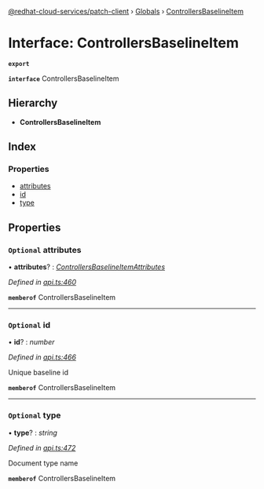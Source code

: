 [@redhat-cloud-services/patch-client](../README.md) › [Globals](../globals.md) › [ControllersBaselineItem](controllersbaselineitem.md)

# Interface: ControllersBaselineItem

**`export`** 

**`interface`** ControllersBaselineItem

## Hierarchy

* **ControllersBaselineItem**

## Index

### Properties

* [attributes](controllersbaselineitem.md#optional-attributes)
* [id](controllersbaselineitem.md#optional-id)
* [type](controllersbaselineitem.md#optional-type)

## Properties

### `Optional` attributes

• **attributes**? : *[ControllersBaselineItemAttributes](controllersbaselineitemattributes.md)*

*Defined in [api.ts:460](https://github.com/RedHatInsights/javascript-clients/blob/63c8a77/packages/patch/api.ts#L460)*

**`memberof`** ControllersBaselineItem

___

### `Optional` id

• **id**? : *number*

*Defined in [api.ts:466](https://github.com/RedHatInsights/javascript-clients/blob/63c8a77/packages/patch/api.ts#L466)*

Unique baseline id

**`memberof`** ControllersBaselineItem

___

### `Optional` type

• **type**? : *string*

*Defined in [api.ts:472](https://github.com/RedHatInsights/javascript-clients/blob/63c8a77/packages/patch/api.ts#L472)*

Document type name

**`memberof`** ControllersBaselineItem
